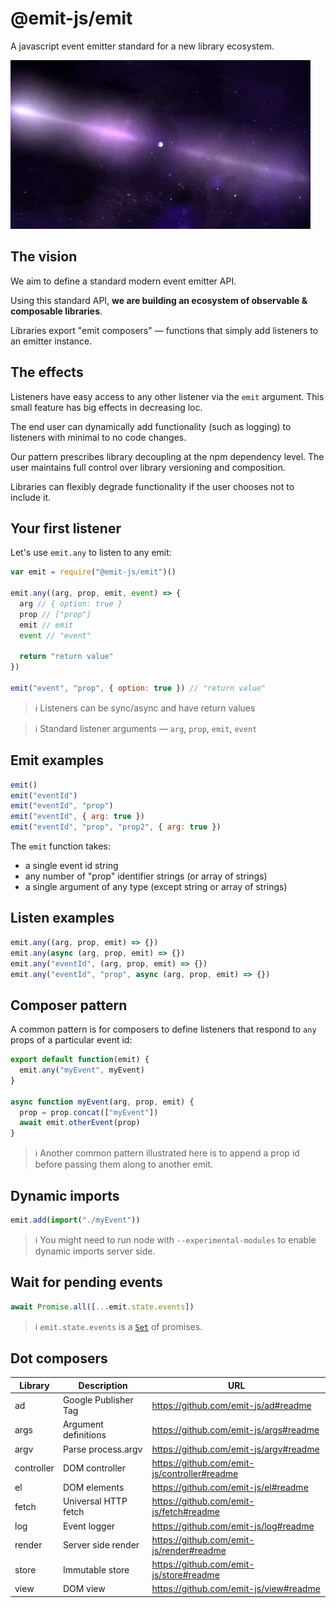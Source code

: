 # @emit-js/emit

A javascript event emitter standard for a new library ecosystem.

![emit](emit.gif)

## The vision

We aim to define a standard modern event emitter API.

Using this standard API, **we are building an ecosystem of observable & composable libraries**.

Libraries export "emit composers" — functions that simply add listeners to an emitter instance.

## The effects

Listeners have easy access to any other listener via the `emit` argument. This small feature has big effects in decreasing loc.

The end user can dynamically add functionality (such as logging) to listeners with minimal to no code changes.

Our pattern prescribes library decoupling at the npm dependency level. The user maintains full control over library versioning and composition.

Libraries can flexibly degrade functionality if the user chooses not to include it.

## Your first listener

Let's use `emit.any` to listen to any emit:

```js
var emit = require("@emit-js/emit")()

emit.any((arg, prop, emit, event) => {
  arg // { option: true }
  prop // ["prop"]
  emit // emit
  event // "event"

  return "return value"
})

emit("event", "prop", { option: true }) // "return value"
```

> ℹ️ Listeners can be sync/async and have return values

> ℹ️ Standard listener arguments — `arg`, `prop`, `emit`, `event`

## Emit examples

```js
emit()
emit("eventId")
emit("eventId", "prop")
emit("eventId", { arg: true })
emit("eventId", "prop", "prop2", { arg: true })
```

The `emit` function takes:

- a single event id string
- any number of "prop" identifier strings (or array of strings)
- a single argument of any type (except string or array of strings)

## Listen examples

```js
emit.any((arg, prop, emit) => {})
emit.any(async (arg, prop, emit) => {})
emit.any("eventId", (arg, prop, emit) => {})
emit.any("eventId", "prop", async (arg, prop, emit) => {})
```

## Composer pattern

A common pattern is for composers to define listeners that respond to `any` props of a particular event id:

```js
export default function(emit) {
  emit.any("myEvent", myEvent)
}

async function myEvent(arg, prop, emit) {
  prop = prop.concat(["myEvent"])
  await emit.otherEvent(prop)
}
```

> ℹ️ Another common pattern illustrated here is to append a prop id before passing them along to another emit.

## Dynamic imports

```js
emit.add(import("./myEvent"))
```

> ℹ️ You might need to run node with `--experimental-modules` to enable dynamic imports server side.

## Wait for pending events

```js
await Promise.all([...emit.state.events])
```

> ℹ️ `emit.state.events` is a [`Set`](https://developer.mozilla.org/en-US/docs/Web/JavaScript/Reference/Global_Objects/Set) of promises.

## Dot composers

| Library    | Description          | URL                                          |
| ---------- | -------------------- | -------------------------------------------- |
| ad         | Google Publisher Tag | https://github.com/emit-js/ad#readme         |
| args       | Argument definitions | https://github.com/emit-js/args#readme       |
| argv       | Parse process.argv   | https://github.com/emit-js/argv#readme       |
| controller | DOM controller       | https://github.com/emit-js/controller#readme |
| el         | DOM elements         | https://github.com/emit-js/el#readme         |
| fetch      | Universal HTTP fetch | https://github.com/emit-js/fetch#readme      |
| log        | Event logger         | https://github.com/emit-js/log#readme        |
| render     | Server side render   | https://github.com/emit-js/render#readme     |
| store      | Immutable store      | https://github.com/emit-js/store#readme      |
| view       | DOM view             | https://github.com/emit-js/view#readme       |
